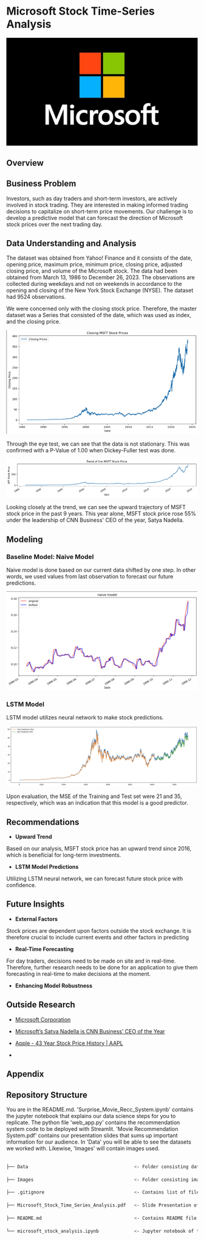 # Microsoft Stock Time-Series Analysis
![microsoft_logo](Images/microsoft_logo_03.jpeg)

## Overview



## Business Problem

Investors, such as day traders and short-term investors, are actively involved in stock trading. They are interested in making informed trading decisions to capitalize on short-term price movements. Our challenge is to develop a predictive model that can forecast the direction of Microsoft stock prices over the next trading day.

## Data Understanding and Analysis

The dataset was obtained from Yahoo! Finance and it consists of the date, opening price, maximum price, minimum price, closing price, adjusted closing price, and volume of the Microsoft stock. The data had been obtained from March 13, 1986 to December 26, 2023. The observations are collected during weekdays and not on weekends in accordance to the opening and closing of the New York Stock Exchange (NYSE). The dataset had 9524 observations.

We were concerned only with the closing stock price. Therefore, the master dataset was a Series that consisted of the date, which was used as index, and the closing price.

![MSFT_stock_price](Images/MSFT_close_price.png)

Through the eye test, we can see that the data is not stationary. This was confirmed with a P-Value of 1.00 when Dickey-Fuller test was done.

![seasonal_decomposition](Images/trend.png)

Looking closely at the trend, we can see the upward trajectory of MSFT stock price in the past 9 years. This year alone, MSFT stock price rose 55% under the leadership of CNN Business' CEO of the year, Satya Nadella.


## Modeling

### Baseline Model: Naive Model

Naive model is done based on our current data shifted by one step. In other words, we used values from last observation to forecast our future predictions.

![naive_model](Images/Naive_model.png)


### LSTM Model

LSTM model utilizes neural network to make stock predictions.

![LSTM Model](Images/LSTM_model.png)

Upon evaluation, the MSE of the Training and Test set were 21 and 35, respectively, which was an indication that this model is a good predictor.

## Recommendations

- **Upward Trend**

Based on our analysis, MSFT stock price has an upward trend since 2016, which is beneficial for long-term investments.

- **LSTM Model Predictions**

Utilizing LSTM neural network, we can forecast future stock price with confidence.

## Future Insights

- **External Factors**

Stock prices are dependent upon factors outside the stock exchange. It is therefore crucial to include current events and other factors in predicting 

- **Real-Time Forecasting**

For day traders, decisions need to be made on site and in real-time. Therefore, further research needs to be done for an application to give them forecasting in real-time to make decisions at the moment.

- **Enhancing Model Robustness**



## Outside Research

- [Microsoft Corporation](https://www.britannica.com/topic/Microsoft-Corporation)

- [Microsoft’s Satya Nadella is CNN Business’ CEO of the Year](https://www.cnn.com/2023/12/26/tech/satya-nadella-ceo-of-the-year/index.html)

- [Apple - 43 Year Stock Price History | AAPL](https://www.macrotrends.net/stocks/charts/AAPL/apple/stock-price-history)

- 

## Appendix



## Repository Structure

You are in the README.md. 'Surprise_Movie_Recc_System.ipynb' contains the jupyter notebook that explains our data science steps for you to replicate. The python file 'web_app.py' contains the recommendation system code to be deployed with Streamlit. 'Movie Recommendation System.pdf' contains our presentation slides that sums up important information for our audience. In 'Data' you will be able to see the datasets we worked with. Likewise, 'Images' will contain images used.

```bash

├── Data                                       <- Folder consisting dataset used in this project

├── Images                                     <- Folder consisting images used in this project

├── .gitignore                                 <- Contains list of files ignored from GitHub

├── Microsoft_Stock_Time_Series_Analysis.pdf   <- Slide Presentation of the project

├── README.md                                  <- Contains README file consisting summary of the project

└── microsoft_stock_analysis.ipynb             <- Jupyter notebook of the project containing codes and analysis